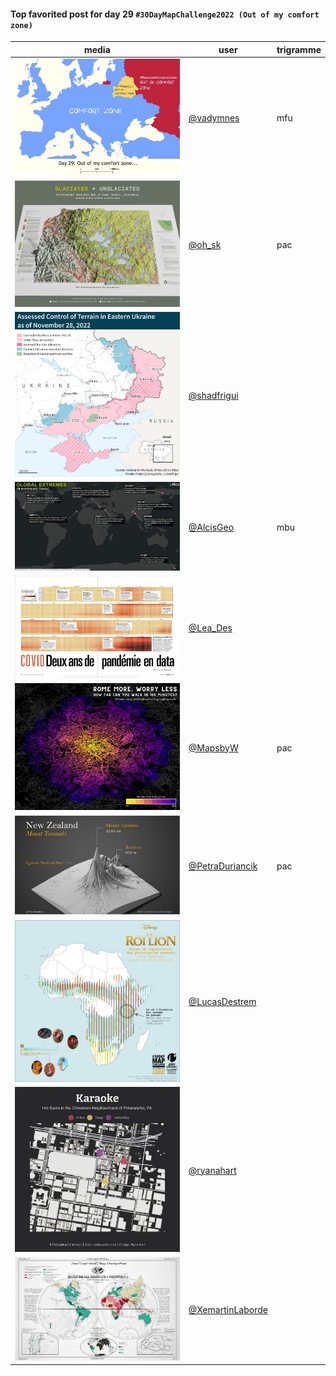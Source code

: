 #### Top favorited post for day 29 `#30DayMapChallenge2022 (Out of my comfort zone)`
| media | user | trigramme |
|-------|------|-----------|
| ![image](../uploads/7998636bda70a7c0d4d8437482abb6e8/image.png) | [@vadymnes](https://twitter.com/vadymnes/status/1597645371273932802) | mfu |
| ![image](../uploads/e936365d53dea4f6888850b7bcbd14cc/image.png) | [@oh_sk](https://twitter.com/oh_sk/status/1597740209051172865) | pac |
| ![image](../uploads/c8fde3d98453013171fe11d9720c582f/image.png) | [@shadfrigui](https://twitter.com/shadfrigui/status/1597661190293196800) |  |
| ![image](../uploads/24110b6976dca54d912bbd4a69c8248a/image.png) | [@AlcisGeo](https://twitter.com/AlcisGeo/status/1597518226430124032) | mbu |
| ![image](../uploads/a81e1fa23bcd705cfff335e8597c3b62/image.png) | [@Lea_Des](https://twitter.com/Lea_Des/status/1597549431838150657) |  |
| ![image](../uploads/60d0af6e4d9f6aee03bf51c9a223338e/image.png) | [@MapsbyW](https://twitter.com/MapsbyW/status/1597615021135368197) | pac |
| ![image](../uploads/41b85b08795bd87469c9d971ddc3cf3c/image.png) | [@PetraDuriancik](https://twitter.com/PetraDuriancik/status/1597622586250522625) | pac |
| ![image](../uploads/04fa65733cd51051e7162476660870e1/image.png) | [@LucasDestrem](https://twitter.com/LucasDestrem/status/1597671614413275136) |  |
| ![image](../uploads/05ad350e5ea87ad9b1fa18424094377f/image.png) | [@ryanahart](https://twitter.com/ryanahart/status/1597675676685172736) |  |
| ![image](../uploads/d3713195d4d5f5c27a0898320af8b5f1/image.png) | [@XemartinLaborde](https://twitter.com/XemartinLaborde/status/1597584326228873217) |  |

